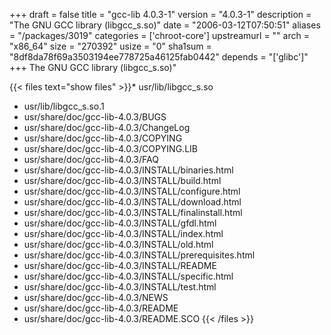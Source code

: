 +++
draft = false
title = "gcc-lib 4.0.3-1"
version = "4.0.3-1"
description = "The GNU GCC library (libgcc_s.so)"
date = "2006-03-12T07:50:51"
aliases = "/packages/3019"
categories = ['chroot-core']
upstreamurl = ""
arch = "x86_64"
size = "270392"
usize = "0"
sha1sum = "8df8da78f69a3503194ee778725a46125fab0442"
depends = "['glibc']"
+++
The GNU GCC library (libgcc_s.so)"

{{< files text="show files" >}}* usr/lib/libgcc_s.so
* usr/lib/libgcc_s.so.1
* usr/share/doc/gcc-lib-4.0.3/BUGS
* usr/share/doc/gcc-lib-4.0.3/ChangeLog
* usr/share/doc/gcc-lib-4.0.3/COPYING
* usr/share/doc/gcc-lib-4.0.3/COPYING.LIB
* usr/share/doc/gcc-lib-4.0.3/FAQ
* usr/share/doc/gcc-lib-4.0.3/INSTALL/binaries.html
* usr/share/doc/gcc-lib-4.0.3/INSTALL/build.html
* usr/share/doc/gcc-lib-4.0.3/INSTALL/configure.html
* usr/share/doc/gcc-lib-4.0.3/INSTALL/download.html
* usr/share/doc/gcc-lib-4.0.3/INSTALL/finalinstall.html
* usr/share/doc/gcc-lib-4.0.3/INSTALL/gfdl.html
* usr/share/doc/gcc-lib-4.0.3/INSTALL/index.html
* usr/share/doc/gcc-lib-4.0.3/INSTALL/old.html
* usr/share/doc/gcc-lib-4.0.3/INSTALL/prerequisites.html
* usr/share/doc/gcc-lib-4.0.3/INSTALL/README
* usr/share/doc/gcc-lib-4.0.3/INSTALL/specific.html
* usr/share/doc/gcc-lib-4.0.3/INSTALL/test.html
* usr/share/doc/gcc-lib-4.0.3/NEWS
* usr/share/doc/gcc-lib-4.0.3/README
* usr/share/doc/gcc-lib-4.0.3/README.SCO
{{< /files >}}